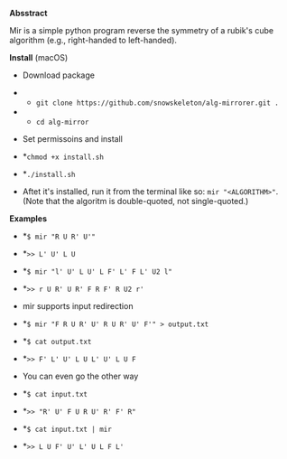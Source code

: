**Absstract**

Mir is a simple python program reverse the symmetry of a rubik's cube algorithm (e.g., right-handed to left-handed).


**Install** (macOS)

* Download package

* * ```git clone https://github.com/snowskeleton/alg-mirrorer.git .```

* * ```cd alg-mirror```

* Set permissoins and install

* *```chmod +x install.sh```

* *```./install.sh```

* Aftet it's installed, run it from the terminal like so: ```mir "<ALGORITHM>"```. (Note that the algoritm is double-quoted, not single-quoted.)

**Examples**

* *```$ mir "R U R' U'"```

* *```>> L' U' L U```

* *```$ mir "l' U' L U' L F' L' F L' U2 l"```

* *```>> r U R' U R' F R F' R U2 r'```

* mir supports input redirection
* *```$ mir "F R U R' U' R U R' U' F'" > output.txt```

* *```$ cat output.txt```

* *```>> F' L' U' L U L' U' L U F```

* You can even go the other way

* *```$ cat input.txt```

* *```>> "R' U' F U R U' R' F' R"```

* *```$ cat input.txt | mir```

* *```>> L U F' U' L' U L F L'```
